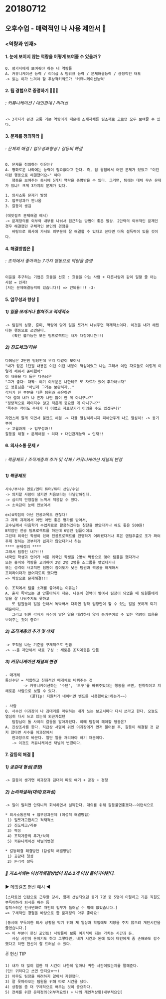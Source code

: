 # 20180712

## 오후수업 - 매력적인 나 사용 제안서 💛 

### <역량과 인재>

#### 1. 눈에 보이지 않는 역량을 어떻게 보여줄 수 있을까 :grey_question:

~~~
Q. 평가자에게 보여줘야 하는 내 역량들
A. 커뮤니케이션 능력 / 리더십 & 팀워크 능력 / 문제해결능력 / 긍정적인 태도
-> 읽는 이가 느껴야 할 추상적키워드가 '커뮤니케이션능력' 
~~~



#### 2. 팀 경험으로 증명하기   :family_man_girl_boy:

###### : 커뮤니케이션 / 대인관계 / 리더십

~~~
-> 3가지가 완전 공통 기본 역량이기 때문에 소재자체를 팀소재로 고르면 모두 보여줄 수 있다.
~~~





#### 3. 문제를 정의하라 :arrow_down_small:

###### : 문제의 해결 / 업무성과향상 / 갈등의 해결

~~~
Q. 문제를 정의하는 이유는?
A. 평화로운 나라에는 능력이 필요없다고 한다. 즉, 팀 경험에서 어떤 문제가 있었고 "이런 이런 행동으로 해결했어요~" 해야 
   행동을 보여주는 동시에 5가지 역략을 증명받을 수 있다. 그러면, 팀에는 대체 무슨 문제가 있냐! 크게 3가지의 문제가 있다.

1. 의사소통 문제가 발생
2. 업무성과가 안나옴
3. 갈등이 생김
~~~

~~~
(데잇걸즈 문제해결 예시)
-> 문제정의를 외부와 내부를 나눠서 접근하는 방법이 좋은 발상. 2단락의 외부적인 문제인 경우 해결했던 구체적인 본인의 경험을 
   바탕으로 회사에 가서도 외부문제 잘 해결할 수 있다고 쓴다면 더욱 설득력이 있을 것이다.
~~~





#### 4. 해결방법은 :fist_oncoming:

###### : 조직에서 좋아하는 7가지 행동으로 역량을 증명

```
이윤을 추구하는 기업은 효율을 선호 : 효율을 아는 사람 + 다른사람과 같이 일할 줄 아는 사람 = 인재!
[저는 문제해결능력이 있습니다!] => 안되욥!!! -3-
```





#### 5. 업무성과 향상 :arrow_up_small:

##### 1) 일을 쪼개거나 합쳐주고 적재적소 

~~~
-> 팀원의 성향, 흥미, 역량에 맞게 일을 쪼개서 나눠주면 적재적소이다. 이것을 내가 해줬다는 행동으로 쓰면된다. 
   (확인 불가능한 모든 팀프로젝트는 내가 대장이니깐!!)
~~~

##### 2) 진도체크/리뷰

~~~
다혜님은 2단원 담당인데 우리 다같이 모여서 
"내가 맡은 1단원 내용은 이런 이런 내용이 핵심이었고 나는 그래서 이런 자료들로 이렇게 이렇게 채워서 준비했어"
이 내용을 다 들은 다솜님은
"그거 좋다~ 대봑~ 여기 이부분은 나한테도 또 자료가 있어 추가해보자"
또 영웅님은 "아닌데 그거는 보완하자.."
각자가 한 부분을 다른 팀원과 공유하면
"아 절대 내가 나 혼자 나만 많이 한 게 아니구나?"
"정량적으로 페이지수 많고 적은게 중요한 게 아니구나?"
'쪽수는 적어도 주제가 더 어렵고 자료찾기가 어려울 수도 있겠구나?'
~~~

```
자연스레 알게 되면서 불만도 해결 -> 다들 열심히하니까 피해안주게 나도 열심히! -> 동기부여 
-> 고퀄과제 -> 업무성과!!
갈등을 해결 + 문제해결 + 리더 + 대인관계능력 = 인재!!
```





#### 6. 의사소통 문제 :zap:

###### : 짝꿍제도 / 조직계층의 추가 및 삭제 / 커뮤니케이션 채널의 변경

##### 1) 짝꿍제도

```
사수/부사수 멘토/멘티 튜터/튜티 선임/수임 
-> 의지할 사람이 생기면 처음보다는 다닐만해진다.
-> 심리적 안정감을 느껴서 적응할 수 있다.
-> 소속감이 눈에 안보여서 

ex)A학점이 아닌 전공과목도 괜찮다!
그 과목 과제에서 어떤 어떤 좋은 평가를 받아서,
교수님께서 다음학기 수업자료로 활용하겠다는 칭찬을 받았다거나 해도 좋은 500원!
B학점인 전공 팀프로젝트를 하는데 6명인 팀플이에요
그런데 외국인 학생이 있어 전공프로젝트를 진행하기 어려웠다거나 혹은 랜덤추출로 조가 짜여
주제 정하는 것부터가 쉽지가 않았다거나 하는
**** 문제정의 ****
그래서 팀장인 내가!!!
내국인 학생과 언어가 서툰 외국인 학생을 2명씩 짝꿍으로 맺어 팀플을 했다거나
또는 흥미와 역량을 고려하여 2명 2명 2명을 소그룹을 맺었다거나
또는 성격이 사교적인 팀원이 참여도가 낮은 팀원과 짝꿍을 하게해서
프리라이더가 없어지도록 했다면
=> 짝꿍으로 문제해결!!!
```

```
Q. 조직에서 팀플 소재를 좋아하는 이유는?
A. 혼자 독박쓰는 걸 안좋아하기 때문. 나중에 경력이 쌓여서 팀장이 되었을 때 팀원들에게 일을 잘 나눠주지도 못하고
   또 팀원들이 일을 안해서 독박써서 다하면 정작 팀장만이 할 수 있는 일을 못하게 되기 때문이다. 
   그리고 팀원 각자가 자신이 맡은 일을 대강하지 않게 동기부여할 수 있는 역량이 있음을 보여주는 것이 중요!
```

##### 2) 조직계층의 추가 및 삭제

```
-> 조직을 나눈 기준을 구체적으로 언급
-> ~~을 제안해서 새로 구성 : 새로운 조직계층은 만듬
```

##### 3) 커뮤니케이션 채널의 변경

```
- 매개체
통신수단 = 적합하고 친화적인 매개체로 바꿔주는 것 
        -> 커뮤니케이션하는 '수단', '도구'를 바꿔주었다는 행동을 쓰면, 진취적이고 지혜로운 사람으로 보일 수 있다. 
           (꿀TIp! 지원처가 네이버면 밴드를 사용했어요!하는거~~)

- 사람
Q. 사수인 이과장이 나 김대리를 마워하는 내가 쓰는 보고서마다 다시 쓰라고 한다. 오늘도 열심히 다시 쓰고 있는데 외근가셨던
   팀장님이 둘 사이의 갈등을 알아차렸다. 이때 팀장이 해야할 행동은?
A. 진상조사를 한다. 직급상 서열이 위인 이과장에게 먼저 물어본 후, 갈등이 해결될 것 같지 않다면 사수를 이과장에서 
   한과장으로 바꾼다. 일단 일을 처리해야 하기 때문이다. 
   -> 이것도 커뮤니케이션 채널의 변경이다. 
```





#### 7. 갈등의 해결 :baby_chick:

##### 1) 공감대 형성(경청)

~~~
-> 갈등이 생기면 이과장과 김대리 따로 얘기 + 공감 + 경청
~~~

##### 2) 논리적설득(대의/효과성)

```
-> 일이 밀리면 안되니까 회식하면서 설득한다. 대의를 위해 갈등풀면좋겠다~~이런식으로
```

```
* 의사소통문제 + 업무성과문제 (이성적 해결방법)
 1) 일쪼개고합치고 적재적소
 2) 진도체크/리뷰
 3) 짝꿍
 4) 조직계층의 추가/삭제
 5) 커뮤니케이션 채널의변경
```

```
* 갈등해결 해결방안 (감성적 해결방법)
 1) 공감대 형성
 2) 논리적 설득
```



##### :1st_place_medal: 자소서에는 이성적해결방법이 최소 2개 이상 들어가야한다.



:arrow_forward: 데잇걸즈 헌신 예시 :arrow_backward:

```
[스타트업 인턴으로 근무할 당시, 함께 선발되었던 동기 7명 중 5명이 이탈하고 기존 직원도 부득이하게 퇴사를 하는 등
갑작스러운 인사변화로 개인의 업무가 늘어날 수 밖에 없었습니다.]
=> 구체적인 경험을 바탕으로 한 문제정의 아주 좋아요!
```

```
[동시에 부득이한 퇴사 상황을 막기 위해 제 일상과 학업에도 지장을 주지 않으려 개인시간을 줄였습니다.]
=> 이 부분이 헌신 포인트! 사람들이 보통 이기적이 되는 가치는 시간과 돈.
   사실 시간이 돈이기도 하고 그렇다면, 내가 시간과 돈에 있어 타인에게 좀 손해봐도 감수했다고 하면 헌신이 잘 드러날 수 있다.
```



:v: 헌신 TIP

```
1) 내가 더 많이 일한 저 시간이 나한테 얼마나 귀한 시간이었는지를 말해준다. 
(단! 귀하다고 쓰면 안되요ㅠㅠ)
2) 아무도 팀장을 하려하지 않아서 자원했다.
3) 잘 못따라오는 팀원을 위해 따로 시간을 냈다.
4) 상황을 좀 더 구체적으로 써주는 것이 중요하다.
5) 전체를 위한 문제정의(외부적요인) + 나의 개인적상황(내부적요인)
```

